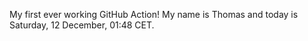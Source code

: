 My first ever working GitHub Action!
My name is Thomas and today is Saturday, 12 December, 01:48 CET. 
